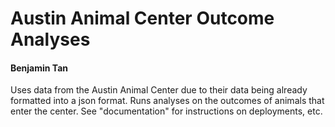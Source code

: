 <h1>Austin Animal Center Outcome Analyses</h1>
<h4>Benjamin Tan</h4>

Uses data from the Austin Animal Center due to their data being already formatted into a json format. Runs analyses on the outcomes of animals that enter the center. See "documentation" for instructions on deployments, etc.
